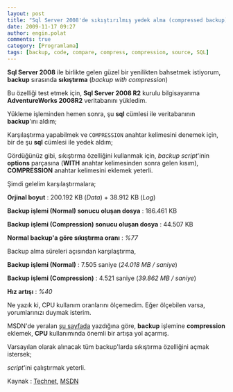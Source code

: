 ```yaml
---
layout: post
title: "Sql Server 2008'de sıkıştırılmış yedek alma (compressed backup)"
date: 2009-11-17 09:27
author: engin.polat
comments: true
category: [Programlama]
tags: [backup, code, compare, compress, compression, source, SQL]
---
```

**Sql Server 2008** ile birlikte gelen güzel bir yenilikten bahsetmek istiyorum, **backup** sırasında **sıkıştırma** (*backup with compression*)

Bu özelliği test etmek için, **Sql Server 2008 R2** kurulu bilgisayarıma **AdventureWorks 2008R2** veritabanını yükledim.

Yükleme işleminden hemen sonra, şu **sql** cümlesi ile veritabanının **backup**'ını aldım;

<script src="https://gist.github.com/polatengin/5abe652389fedf054eae880c0500cf0e.js?file=BackupWithoutCompression.sql"></script>

Karşılaştırma yapabilmek ve <code>COMPRESSION</code> anahtar kelimesini denemek için, bir de şu **sql** cümlesi ile yedek aldım;

<script src="https://gist.github.com/polatengin/5abe652389fedf054eae880c0500cf0e.js?file=BackupWithCompression.sql"></script>

Gördüğünüz gibi, sıkıştırma özelliğini kullanmak için, *backup script*'inin **options** parçasına (**WITH** anahtar kelimesinden sonra gelen kısım), **COMPRESSION** anahtar kelimesini eklemek yeterli.

Şimdi gelelim karşılaştırmalara;

**Orjinal boyut** : 200.192 KB (*Data*) + 38.912 KB (*Log*)

**Backup işlemi (Normal) sonucu oluşan dosya** : 186.461 KB

**Backup işlemi (Compression) sonucu oluşan dosya** : 44.507 KB

**Normal backup'a göre sıkıştırma oranı** : *%77*

Backup alma süreleri açısından karşılaştırma,

**Backup işlemi (Normal)** : 7.505 saniye (*24.018 MB / saniye*)

**Backup işlemi (Compression)** : 4.521 saniye (*39.862 MB / saniye*)

**Hız artışı** : *%40*

Ne yazık ki, CPU kullanım oranlarını ölçemedim. Eğer ölçebilen varsa, yorumlarınızı duymak isterim.

MSDN'de yeralan <a title="MSDN: Backup Compression" href="http://msdn.microsoft.com/en-us/library/bb933863.aspx" target="_blank" rel="noopener">şu sayfada</a> yazdığına göre, **backup** işlemine **compression** eklemek, **CPU** kullanımında önemli bir artışa yol açarmış.

Varsayılan olarak alınacak tüm backup'larda sıkıştırma özelliğini açmak istersek;

<script src="https://gist.github.com/polatengin/5abe652389fedf054eae880c0500cf0e.js?file=SetCompressionDefault.sql"></script>

*script*'ini çalıştırmak yeterli.

Kaynak : <a title="Technet: Backup Compression Default Option" href="http://technet.microsoft.com/en-us/library/bb677250.aspx" target="_blank" rel="noopener">Technet</a>, <a title="MSDN: Backup Compression" href="http://msdn.microsoft.com/en-us/library/bb933863.aspx" target="_blank" rel="noopener">MSDN</a>